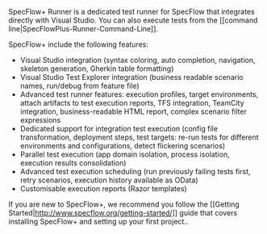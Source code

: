 SpecFlow+ Runner is a dedicated test runner for SpecFlow that integrates directly with Visual Studio. You can also execute tests from the [[command line|SpecFlowPlus-Runner-Command-Line]].

SpecFlow+ include the following features:
* Visual Studio integration (syntax coloring, auto completion, navigation, skeleton generation, Gherkin table formatting)
* Visual Studio Test Explorer integration (business readable scenario names, run/debug from feature file)
* Advanced test runner features: execution profiles, target environments, attach artifacts to test execution reports, TFS integration, TeamCity integration, business-readable HTML report, complex scenario filter expressions
* Dedicated support for integration test execution (config file transformation, deployment steps, test targets: re-run tests for different environments and configurations, detect flickering scenarios)
* Parallel test execution (app domain isolation, process isolation, execution results consolidation)
* Advanced test execution scheduling (run previously failing tests first, retry scenarios, execution history available as OData)
* Customisable execution reports (Razor templates)

If you are new to SpecFlow+, we recommend you follow the [[Getting Started|http://www.specflow.org/getting-started/]] guide that covers installing SpecFlow+ and setting up your first project..
